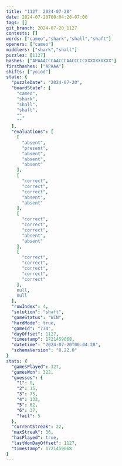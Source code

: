 ```yaml
---
title: "1127: 2024-07-20"
date: 2024-07-20T00:04:28-07:00
tags: []
git_branch: 2024-07-20_1127
contests: []
words: ["cameo","shark","shall","shaft"]
openers: ["cameo"]
middlers: ["shark","shall"]
puzzles: [1127]
hashes: ["APAAACCCAACCCAACCCCCXXXXXXXXXX"]
firsthashes: ["APAAA"]
shifts: ["yoiod"]
state: {
  "puzzleDate": "2024-07-20",
  "boardState": [
    "cameo",
    "shark",
    "shall",
    "shaft",
    "",
    ""
  ],
  "evaluations": [
    [
      "absent",
      "present",
      "absent",
      "absent",
      "absent"
    ],
    [
      "correct",
      "correct",
      "correct",
      "absent",
      "absent"
    ],
    [
      "correct",
      "correct",
      "correct",
      "absent",
      "absent"
    ],
    [
      "correct",
      "correct",
      "correct",
      "correct",
      "correct"
    ],
    null,
    null
  ],
  "rowIndex": 4,
  "solution": "shaft",
  "gameStatus": "WIN",
  "hardMode": true,
  "gameId": "734",
  "dayOffset": 1127,
  "timestamp": 1721459068,
  "datetime": "2024-07-20T00:04:28",
  "schemaVersion": "0.22.0"
}
stats: {
  "gamesPlayed": 327,
  "gamesWon": 322,
  "guesses": {
    "1": 0,
    "2": 15,
    "3": 75,
    "4": 133,
    "5": 62,
    "6": 37,
    "fail": 5
  },
  "currentStreak": 22,
  "maxStreak": 36,
  "hasPlayed": true,
  "lastWonDayOffset": 1127,
  "timestamp": 1721459068
}
---
```

<!-- more -->
